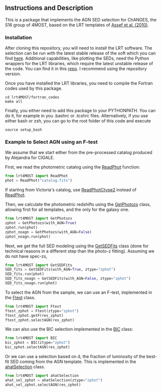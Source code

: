 ## Instructions and Description

This is a package that implements the AGN SED selection for ChANGES, the S16 group of 4MOST, based on the LRT templates of [Assef et al. (2010)](https://ui.adsabs.harvard.edu/abs/2010ApJ...713..970A/abstract).

### Installation

After cloning this repository, you will need to install the LRT software. The selection can be run with the latest stable release of the soft which you can find [here](https://astro.udp.cl/~rjassef/sed_templates.html). Additional capabilities, like plotting the SEDs, need the Python wrappers for the LRT libraries, which require the latest unstable release of the code. You can find it in this [repo](https://github.com/rjassef/LRT). I recommend using the repository version. 

Once you have installed the LRT libraries, you need to compile the Fortran codes used by this package. 

    cd lrt4MOST/fortran_codes
    make all

Finally, you either need to add this package to your PYTHONPATH. You can do it, for example in you .bashrc or .tcshrc files. Alternatively, if you use either bash or zsh, you can go to the root folder of this code and execute

    source setup_bash

### Example to Select AGN using an F-test

We assume that we start either from the pre-processed catalog produced by Alejandra for CIGALE. 

First, we read the photometric catalog using the [ReadPhot](lrt4MOST/run_fits/readPhot.py) function: 

```python
from lrt4MOST import ReadPhot
phot = ReadPhot("catalog.fits")
```

If starting from Victoria's catalog, use [ReadPhotCtype2](lrt4MOST/run_fits/readPhotCtype2.py) instead of [ReadPhot](lrt4MOST/run_fits/readPhot.py).

Then, we calculate the photometric redshifts using the [GetPhotozs](lrt4MOST/run_fits/getPhotozs.py) class, allowing first for all templates, and the only for the galaxy one. 

```python
from lrt4MOST import GetPhotozs
zphot = GetPhotozs(with_AGN=True)
zphot.run(phot)
zphot_noagn = GetPhotozs(with_AGN=False)
zphot_noagn.run(phot)
```

Next, we get the full SED modeling using the [GetSEDFits](lrt4MOST/run_fits/getSEDFits.py) class (done for technical reasons in a different step than the photo-z fitting). Assuming we do not have spec-zs, 

```python
from lrt4MOST import GetSEDFits
SED_fits = GetSEDFits(with_AGN=True, ztype="zphot")
SED_fits.run(phot)
SED_fits_noagn = GetSEDFits(with_AGN=False, ztype="zphot")
SED_fits_noagn.run(phot)
```

To select the AGN from the sample, we can use an F-test, implemented in the [Ftest](lrt4MOST/analysis/ftest.py) class. 

```python 
from lrt4MOST import Ftest
ftest_zphot = Ftest(ztype="zphot")
ftest_zphot.getF(res_zphot)
ftest_zphot.selectAGN(res_zphot)
```

We can also use the BIC selection implemented in the [BIC](lrt4MOST/analysis/bic.py) class:

```python
from lrt4MOST import BIC
bic_zphot = BIC(ztype="zphot")
bic_zphot.selectAGN(res_zphot)
```

Or we can use a selection based on $\hat{a}$, the fraction of luminosity of the best-fit SED coming from the AGN template. This is implemented in the [ahatSelection](lrt4MOST/analysis/ahatSelection.py) class.

```python
from lrt4MOST import ahatSelection
ahat_sel_zphot = ahatSelection(ztype="zphot")
ahat_sel_zphot.selectAGN(res_zphot)
```

